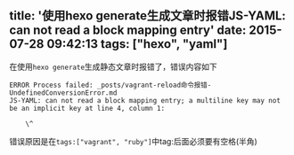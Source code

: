 title: '使用hexo generate生成文章时报错JS-YAML: can not read a block mapping entry'
date: 2015-07-28 09:42:13
tags: ["hexo", "yaml"]
---

在使用`hexo generate`生成静态文章时报错了，错误内容如下  
```
ERROR Process failed: _posts/vagrant-reload命令报错-UndefinedConversionError.md
JS-YAML: can not read a block mapping entry; a multiline key may not be an implicit key at line 4, column 1:

    \^
```

错误原因是在`tags:["vagrant", "ruby"]`中tag:后面必须要有空格(半角)